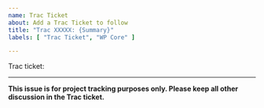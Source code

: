 ```yaml
---
name: Trac Ticket
about: Add a Trac Ticket to follow
title: "Trac XXXXX: {Summary}"
labels: [ "Trac Ticket", "WP Core" ]

---
```


<!-- 
Trac ticket issues are for team organization purposes only. Please update the title of the issue and link to the Trac ticket below. 

If a focus area is known, please add the appropriate label, e.g., "[Focus] Images".
-->

Trac ticket: <!-- insert a link to the WordPress Trac ticket here -->

---
**This issue is for project tracking purposes only. Please keep all other discussion in the Trac ticket.**
